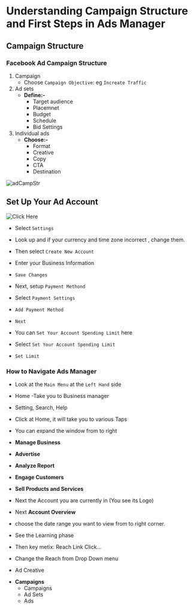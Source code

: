 # Understanding Campaign Structure and First Steps in Ads Manager

## Campaign Structure

### **Facebook Ad Campaign Structure**

1. Campaign
   - Choose `Campaign Objective`: eg `Increate Traffic`
2. Ad sets
   - **Define:-**
     - Target audience
     - Placemnet
     - Budget
     - Schedule
     - Bid Settings
3. Individual ads
   - **Choose:-**
     - Format
     - Creative
     - Copy
     - CTA
     - Destination

![adCampStr](adCampStr.png)

## Set Up Your Ad Account

![Click Here](facebook.com/ads/manage)

- Select `Settings`
- Look up and if your currency and time zone incorrect , change them.
- Then select `Create New Account`
- Enter your Business Information
- `Save Changes`

- Next, setup `Payment Methond`
- Select `Payment Settings`
- `Add Payment Method`
- `Next`
- You can `Set Your Account Spending Limit` here
- Select `Set Your Account Spending Limit`
- `Set Limit`

### How to Navigate Ads Manager

- Look at the `Main Menu` at the `Left Hand` side
- Home -Take you to Business manager
- Setting, Search, Help
- Click at Home, it will take you to various Taps
- You can expand the window from to right

- **Manage Business**
- **Advertise**
- **Analyze Report**
- **Engage Customers**
- **Sell Products and Services**

- Next the Account you are currently in (You see its Logo)
- Next **Account Overview**
- choose the date range you want to view from to right corner.
- See the Learning phase
- Then key metix: Reach Link Click...
- Change the Reach from Drop Down menu

- Ad Creative

* **Campaigns**
  - Campaigns
  - Ad Sets
  - Ads
